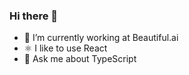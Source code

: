 ### Hi there 👋

- 🔭 I’m currently working at Beautiful.ai
- ⚛️ I like to use React
- 💬 Ask me about TypeScript
